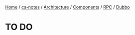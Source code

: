 [Home](https://mengxianbin.github.io) /
[cs-notes](https://mengxianbin.github.io/cs-notes/site) /
[Architecture](https://mengxianbin.github.io/cs-notes/site/Architecture) /
[Components](https://mengxianbin.github.io/cs-notes/site/Architecture/Components) /
[RPC](https://mengxianbin.github.io/cs-notes/site/Architecture/Components/RPC) /
[Dubbo](https://mengxianbin.github.io/cs-notes/site/Architecture/Components/RPC/Dubbo)

# TO DO
